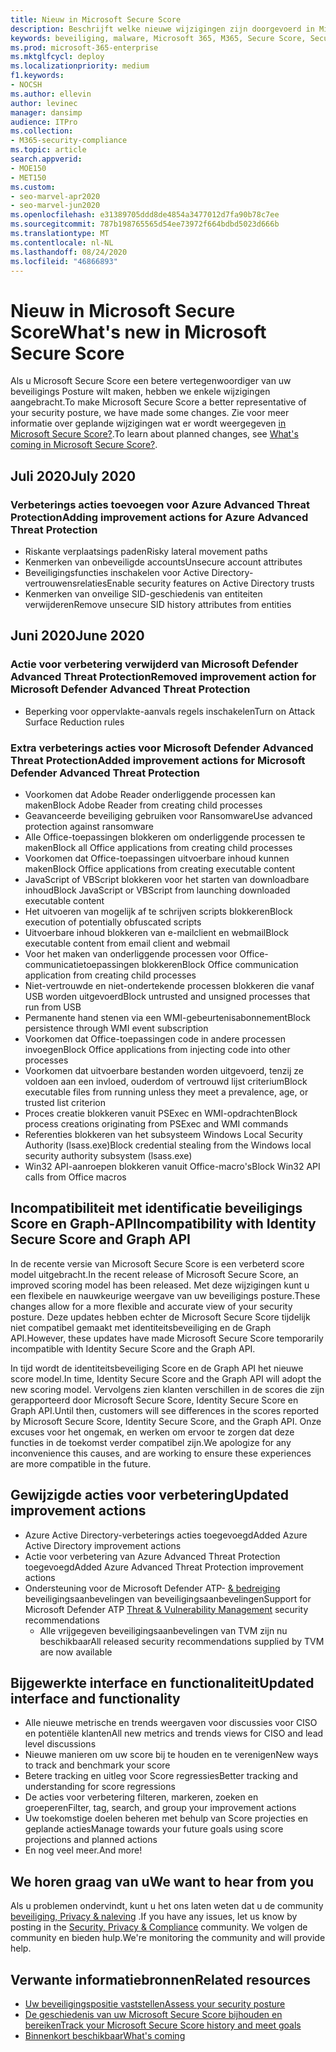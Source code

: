 ```yaml
---
title: Nieuw in Microsoft Secure Score
description: Beschrijft welke nieuwe wijzigingen zijn doorgevoerd in Microsoft Secure Score in het Microsoft 365-Beveiligingscentrum.
keywords: beveiliging, malware, Microsoft 365, M365, Secure Score, Security Center, verbeterings acties
ms.prod: microsoft-365-enterprise
ms.mktglfcycl: deploy
ms.localizationpriority: medium
f1.keywords:
- NOCSH
ms.author: ellevin
author: levinec
manager: dansimp
audience: ITPro
ms.collection:
- M365-security-compliance
ms.topic: article
search.appverid:
- MOE150
- MET150
ms.custom:
- seo-marvel-apr2020
- seo-marvel-jun2020
ms.openlocfilehash: e31389705ddd8de4854a3477012d7fa90b78c7ee
ms.sourcegitcommit: 787b198765565d54ee73972f664bdbd5023d666b
ms.translationtype: MT
ms.contentlocale: nl-NL
ms.lasthandoff: 08/24/2020
ms.locfileid: "46866893"
---
```

# <a name="whats-new-in-microsoft-secure-score"></a><span data-ttu-id="358e9-104">Nieuw in Microsoft Secure Score</span><span class="sxs-lookup"><span data-stu-id="358e9-104">What's new in Microsoft Secure Score</span></span>

<span data-ttu-id="358e9-105">Als u Microsoft Secure Score een betere vertegenwoordiger van uw beveiligings Posture wilt maken, hebben we enkele wijzigingen aangebracht.</span><span class="sxs-lookup"><span data-stu-id="358e9-105">To make Microsoft Secure Score a better representative of your security posture, we have made some changes.</span></span> <span data-ttu-id="358e9-106">Zie voor meer informatie over geplande wijzigingen wat er wordt weergegeven [in Microsoft Secure Score?](microsoft-secure-score-whats-coming.md).</span><span class="sxs-lookup"><span data-stu-id="358e9-106">To learn about planned changes, see [What's coming in Microsoft Secure Score?](microsoft-secure-score-whats-coming.md).</span></span>

## <a name="july-2020"></a><span data-ttu-id="358e9-107">Juli 2020</span><span class="sxs-lookup"><span data-stu-id="358e9-107">July 2020</span></span>

### <a name="adding-improvement-actions-for-azure-advanced-threat-protection"></a><span data-ttu-id="358e9-108">Verbeterings acties toevoegen voor Azure Advanced Threat Protection</span><span class="sxs-lookup"><span data-stu-id="358e9-108">Adding improvement actions for Azure Advanced Threat Protection</span></span>

- <span data-ttu-id="358e9-109">Riskante verplaatsings paden</span><span class="sxs-lookup"><span data-stu-id="358e9-109">Risky lateral movement paths</span></span>
- <span data-ttu-id="358e9-110">Kenmerken van onbeveiligde accounts</span><span class="sxs-lookup"><span data-stu-id="358e9-110">Unsecure account attributes</span></span>
- <span data-ttu-id="358e9-111">Beveiligingsfuncties inschakelen voor Active Directory-vertrouwensrelaties</span><span class="sxs-lookup"><span data-stu-id="358e9-111">Enable security features on Active Directory trusts</span></span>
- <span data-ttu-id="358e9-112">Kenmerken van onveilige SID-geschiedenis van entiteiten verwijderen</span><span class="sxs-lookup"><span data-stu-id="358e9-112">Remove unsecure SID history attributes from entities</span></span>

## <a name="june-2020"></a><span data-ttu-id="358e9-113">Juni 2020</span><span class="sxs-lookup"><span data-stu-id="358e9-113">June 2020</span></span>

### <a name="removed-improvement-action-for-microsoft-defender-advanced-threat-protection"></a><span data-ttu-id="358e9-114">Actie voor verbetering verwijderd van Microsoft Defender Advanced Threat Protection</span><span class="sxs-lookup"><span data-stu-id="358e9-114">Removed improvement action for Microsoft Defender Advanced Threat Protection</span></span>

* <span data-ttu-id="358e9-115">Beperking voor oppervlakte-aanvals regels inschakelen</span><span class="sxs-lookup"><span data-stu-id="358e9-115">Turn on Attack Surface Reduction rules</span></span>

### <a name="added-improvement-actions-for-microsoft-defender-advanced-threat-protection"></a><span data-ttu-id="358e9-116">Extra verbeterings acties voor Microsoft Defender Advanced Threat Protection</span><span class="sxs-lookup"><span data-stu-id="358e9-116">Added improvement actions for Microsoft Defender Advanced Threat Protection</span></span>

* <span data-ttu-id="358e9-117">Voorkomen dat Adobe Reader onderliggende processen kan maken</span><span class="sxs-lookup"><span data-stu-id="358e9-117">Block Adobe Reader from creating child processes</span></span>
* <span data-ttu-id="358e9-118">Geavanceerde beveiliging gebruiken voor Ransomware</span><span class="sxs-lookup"><span data-stu-id="358e9-118">Use advanced protection against ransomware</span></span>
* <span data-ttu-id="358e9-119">Alle Office-toepassingen blokkeren om onderliggende processen te maken</span><span class="sxs-lookup"><span data-stu-id="358e9-119">Block all Office applications from creating child processes</span></span>
* <span data-ttu-id="358e9-120">Voorkomen dat Office-toepassingen uitvoerbare inhoud kunnen maken</span><span class="sxs-lookup"><span data-stu-id="358e9-120">Block Office applications from creating executable content</span></span>
* <span data-ttu-id="358e9-121">JavaScript of VBScript blokkeren voor het starten van downloadbare inhoud</span><span class="sxs-lookup"><span data-stu-id="358e9-121">Block JavaScript or VBScript from launching downloaded executable content</span></span>
* <span data-ttu-id="358e9-122">Het uitvoeren van mogelijk af te schrijven scripts blokkeren</span><span class="sxs-lookup"><span data-stu-id="358e9-122">Block execution of potentially obfuscated scripts</span></span>
* <span data-ttu-id="358e9-123">Uitvoerbare inhoud blokkeren van e-mailclient en webmail</span><span class="sxs-lookup"><span data-stu-id="358e9-123">Block executable content from email client and webmail</span></span>
* <span data-ttu-id="358e9-124">Voor het maken van onderliggende processen voor Office-communicatietoepassingen blokkeren</span><span class="sxs-lookup"><span data-stu-id="358e9-124">Block Office communication application from creating child processes</span></span>
* <span data-ttu-id="358e9-125">Niet-vertrouwde en niet-ondertekende processen blokkeren die vanaf USB worden uitgevoerd</span><span class="sxs-lookup"><span data-stu-id="358e9-125">Block untrusted and unsigned processes that run from USB</span></span>
* <span data-ttu-id="358e9-126">Permanente hand stenen via een WMI-gebeurtenisabonnement</span><span class="sxs-lookup"><span data-stu-id="358e9-126">Block persistence through WMI event subscription</span></span>
* <span data-ttu-id="358e9-127">Voorkomen dat Office-toepassingen code in andere processen invoegen</span><span class="sxs-lookup"><span data-stu-id="358e9-127">Block Office applications from injecting code into other processes</span></span>
* <span data-ttu-id="358e9-128">Voorkomen dat uitvoerbare bestanden worden uitgevoerd, tenzij ze voldoen aan een invloed, ouderdom of vertrouwd lijst criterium</span><span class="sxs-lookup"><span data-stu-id="358e9-128">Block executable files from running unless they meet a prevalence, age, or trusted list criterion</span></span>
* <span data-ttu-id="358e9-129">Proces creatie blokkeren vanuit PSExec en WMI-opdrachten</span><span class="sxs-lookup"><span data-stu-id="358e9-129">Block process creations originating from PSExec and WMI commands</span></span>
* <span data-ttu-id="358e9-130">Referenties blokkeren van het subsysteem Windows Local Security Authority (lsass.exe)</span><span class="sxs-lookup"><span data-stu-id="358e9-130">Block credential stealing from the Windows local security authority subsystem (lsass.exe)</span></span>
* <span data-ttu-id="358e9-131">Win32 API-aanroepen blokkeren vanuit Office-macro's</span><span class="sxs-lookup"><span data-stu-id="358e9-131">Block Win32 API calls from Office macros</span></span>

## <a name="incompatibility-with-identity-secure-score-and-graph-api"></a><span data-ttu-id="358e9-132">Incompatibiliteit met identificatie beveiligings Score en Graph-API</span><span class="sxs-lookup"><span data-stu-id="358e9-132">Incompatibility with Identity Secure Score and Graph API</span></span>

<span data-ttu-id="358e9-133">In de recente versie van Microsoft Secure Score is een verbeterd score model uitgebracht.</span><span class="sxs-lookup"><span data-stu-id="358e9-133">In the recent release of Microsoft Secure Score, an improved scoring model has been released.</span></span> <span data-ttu-id="358e9-134">Met deze wijzigingen kunt u een flexibele en nauwkeurige weergave van uw beveiligings posture.</span><span class="sxs-lookup"><span data-stu-id="358e9-134">These changes allow for a more flexible and accurate view of your security posture.</span></span> <span data-ttu-id="358e9-135">Deze updates hebben echter de Microsoft Secure Score tijdelijk niet compatibel gemaakt met identiteitsbeveiliging en de Graph API.</span><span class="sxs-lookup"><span data-stu-id="358e9-135">However, these updates have made Microsoft Secure Score temporarily incompatible with Identity Secure Score and the Graph API.</span></span>

<span data-ttu-id="358e9-136">In tijd wordt de identiteitsbeveiliging Score en de Graph API het nieuwe score model.</span><span class="sxs-lookup"><span data-stu-id="358e9-136">In time, Identity Secure Score and the Graph API will adopt the new scoring model.</span></span> <span data-ttu-id="358e9-137">Vervolgens zien klanten verschillen in de scores die zijn gerapporteerd door Microsoft Secure Score, Identity Secure Score en Graph API.</span><span class="sxs-lookup"><span data-stu-id="358e9-137">Until then, customers will see differences in the scores reported by Microsoft Secure Score, Identity Secure Score, and the Graph API.</span></span> <span data-ttu-id="358e9-138">Onze excuses voor het ongemak, en werken om ervoor te zorgen dat deze functies in de toekomst verder compatibel zijn.</span><span class="sxs-lookup"><span data-stu-id="358e9-138">We apologize for any inconvenience this causes, and are working to ensure these experiences are more compatible in the future.</span></span>

## <a name="updated-improvement-actions"></a><span data-ttu-id="358e9-139">Gewijzigde acties voor verbetering</span><span class="sxs-lookup"><span data-stu-id="358e9-139">Updated improvement actions</span></span>

- <span data-ttu-id="358e9-140">Azure Active Directory-verbeterings acties toegevoegd</span><span class="sxs-lookup"><span data-stu-id="358e9-140">Added Azure Active Directory improvement actions</span></span>
- <span data-ttu-id="358e9-141">Actie voor verbetering van Azure Advanced Threat Protection toegevoegd</span><span class="sxs-lookup"><span data-stu-id="358e9-141">Added Azure Advanced Threat Protection improvement actions</span></span>
- <span data-ttu-id="358e9-142">Ondersteuning voor de Microsoft Defender ATP- [& bedreiging](https://docs.microsoft.com/windows/security/threat-protection/microsoft-defender-atp/next-gen-threat-and-vuln-mgt) beveiligingsaanbevelingen van beveiligingsaanbevelingen</span><span class="sxs-lookup"><span data-stu-id="358e9-142">Support for Microsoft Defender ATP [Threat & Vulnerability Management](https://docs.microsoft.com/windows/security/threat-protection/microsoft-defender-atp/next-gen-threat-and-vuln-mgt) security recommendations</span></span>
    - <span data-ttu-id="358e9-143">Alle vrijgegeven beveiligingsaanbevelingen van TVM zijn nu beschikbaar</span><span class="sxs-lookup"><span data-stu-id="358e9-143">All released security recommendations supplied by TVM are now available</span></span>

## <a name="updated-interface-and-functionality"></a><span data-ttu-id="358e9-144">Bijgewerkte interface en functionaliteit</span><span class="sxs-lookup"><span data-stu-id="358e9-144">Updated interface and functionality</span></span>

* <span data-ttu-id="358e9-145">Alle nieuwe metrische en trends weergaven voor discussies voor CISO en potentiële klanten</span><span class="sxs-lookup"><span data-stu-id="358e9-145">All new metrics and trends views for CISO and lead level discussions</span></span>
* <span data-ttu-id="358e9-146">Nieuwe manieren om uw score bij te houden en te verenigen</span><span class="sxs-lookup"><span data-stu-id="358e9-146">New ways to track and benchmark your score</span></span>
* <span data-ttu-id="358e9-147">Betere tracking en uitleg voor Score regressies</span><span class="sxs-lookup"><span data-stu-id="358e9-147">Better tracking and understanding for score regressions</span></span>
* <span data-ttu-id="358e9-148">De acties voor verbetering filteren, markeren, zoeken en groeperen</span><span class="sxs-lookup"><span data-stu-id="358e9-148">Filter, tag, search, and group your improvement actions</span></span>
* <span data-ttu-id="358e9-149">Uw toekomstige doelen beheren met behulp van Score projecties en geplande acties</span><span class="sxs-lookup"><span data-stu-id="358e9-149">Manage towards your future goals using score projections and planned actions</span></span>
* <span data-ttu-id="358e9-150">En nog veel meer.</span><span class="sxs-lookup"><span data-stu-id="358e9-150">And more!</span></span>

## <a name="we-want-to-hear-from-you"></a><span data-ttu-id="358e9-151">We horen graag van u</span><span class="sxs-lookup"><span data-stu-id="358e9-151">We want to hear from you</span></span>

<span data-ttu-id="358e9-152">Als u problemen ondervindt, kunt u het ons laten weten dat u de community [beveiliging, Privacy & naleving](https://techcommunity.microsoft.com/t5/Security-Privacy-Compliance/bd-p/security_privacy) .</span><span class="sxs-lookup"><span data-stu-id="358e9-152">If you have any issues, let us know by posting in the [Security, Privacy & Compliance](https://techcommunity.microsoft.com/t5/Security-Privacy-Compliance/bd-p/security_privacy) community.</span></span> <span data-ttu-id="358e9-153">We volgen de community en bieden hulp.</span><span class="sxs-lookup"><span data-stu-id="358e9-153">We're monitoring the community and will provide help.</span></span>

## <a name="related-resources"></a><span data-ttu-id="358e9-154">Verwante informatiebronnen</span><span class="sxs-lookup"><span data-stu-id="358e9-154">Related resources</span></span>

- [<span data-ttu-id="358e9-155">Uw beveiligingspositie vaststellen</span><span class="sxs-lookup"><span data-stu-id="358e9-155">Assess your security posture</span></span>](microsoft-secure-score-improvement-actions.md)
- [<span data-ttu-id="358e9-156">De geschiedenis van uw Microsoft Secure Score bijhouden en bereiken</span><span class="sxs-lookup"><span data-stu-id="358e9-156">Track your Microsoft Secure Score history and meet goals</span></span>](microsoft-secure-score-history-metrics-trends.md)
- [<span data-ttu-id="358e9-157">Binnenkort beschikbaar</span><span class="sxs-lookup"><span data-stu-id="358e9-157">What's coming</span></span>](microsoft-secure-score-whats-coming.md)
